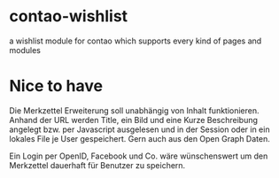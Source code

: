 # contao-wishlist
a wishlist module for contao which supports every kind of pages and modules

# Nice to have
Die Merkzettel Erweiterung soll unabhängig von Inhalt funktionieren. Anhand der URL werden Title, ein Bild und eine Kurze Beschreibung angelegt bzw. per Javascript ausgelesen und in der Session oder in ein lokales File je User gespeichert. Gern auch aus den Open Graph Daten.

Ein Login per OpenID, Facebook und Co. wäre wünschenswert um den Merkzettel dauerhaft für Benutzer zu speichern.
